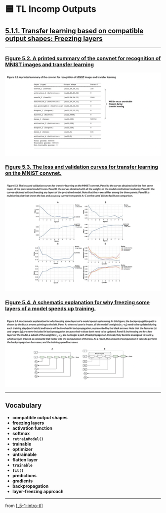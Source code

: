 # 🟦 TL Incomp Outputs

## [**5.1.1.** Transfer learning based on compatible output shapes: Freezing layers](https://livebook.manning.com/book/deep-learning-with-javascript/chapter-5/20)

---

### [**Figure 5.2.** A printed summary of the convnet for recognition of MNIST images and transfer learning](https://livebook.manning.com/book/deep-learning-with-javascript/chapter-5/ch05fig02)

<img src="../../../assets/figures/Figure_5-2.png">

### [**Figure 5.3.** The loss and validation curves for transfer learning on the MNIST convnet.](https://livebook.manning.com/book/deep-learning-with-javascript/chapter-5/ch05fig03)

<img src="../../../assets/figures/Figure_5-3.png">

### [**Figure 5.4.** A schematic explanation for why freezing some layers of a model speeds up training.](https://livebook.manning.com/book/deep-learning-with-javascript/chapter-5/ch05fig04)

<img src="../../../assets/figures/Figure_5-4.png">

---

## **Vocabulary**

- <b>compatible output shapes</b>
- <b>freezing layers</b>
- <b>activation function</b>
- <b>softmax</b>
- <b>`retrainModel()`</b>
- <b>trainable</b>
- <b>optimizer</b>
- <b>untrainable</b>
- <b>flatten layer</b>
- <b>`trainable`</b>
- <b>`fit()`</b>
- <b>predictions</b>
- <b>gradients</b>
- <b>backpropagation</b>
- <b>layer-freezing approach</b>

<link rel="stylesheet" type="text/css" media="all" href="../../../assets/css/custom.css" />

---

from [[_5-1-intro-tl]]

[//begin]: # "Autogenerated link references for markdown compatibility"
[_5-1-intro-tl]: _5-1-intro-tl.md "🟦 Intro TL"
[//end]: # "Autogenerated link references"

